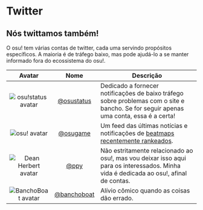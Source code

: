 # Twitter

## Nós twittamos também!

O osu! tem várias contas de twitter, cada uma servindo propósitos específicos. A maioria é de tráfego baixo, mas pode ajudá-lo a se manter informado fora do ecossistema do osu!.

Avatar | Nome | Descrição
:----: | :----: | -----------
![osu!status avatar](https://pbs.twimg.com/profile_images/706719922596900864/xTzREmuc_bigger.jpg) | [@osustatus](https://twitter.com/osustatus) | Dedicado a fornecer notificações de baixo tráfego sobre problemas com o site e bancho. Se for seguir apenas uma conta, essa é a certa!
![osu! avatar](https://pbs.twimg.com/profile_images/706741102120800256/xOf4lxBy_bigger.jpg) | [@osugame](https://twitter.com/osugame) | Um feed das últimas notícias e notificações de [beatmaps recentemente rankeados](https://osu.ppy.sh/p/beatmaplist).
![Dean Herbert avatar](https://pbs.twimg.com/profile_images/646911857802907648/6Ojh9ewB_bigger.png) | [@ppy](https://twitter.com/ppy) | Não estritamente relacionado ao osu!, mas vou deixar isso aqui para os interessados. Minha vida é dedicada ao osu!, afinal de contas.
![BanchoBoat avatar](https://pbs.twimg.com/profile_images/1238393475/bboat_bigger.jpg) | [@banchoboat](https://twitter.com/banchoboat) | Alívio cômico quando as coisas dão errado.

